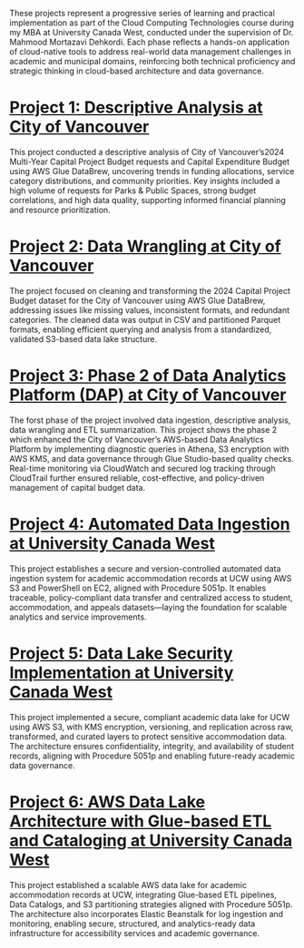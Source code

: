 These projects represent a progressive series of learning and practical implementation as part of the Cloud Computing Technologies course during my MBA at University Canada West, conducted under the supervision of Dr. Mahmood Mortazavi Dehkordi. Each phase reflects a hands-on application of cloud-native tools to address real-world data management challenges in academic and municipal domains, reinforcing both technical proficiency and strategic thinking in cloud-based architecture and data governance.

# [Project 1: Descriptive Analysis at City of Vancouver](./Project%201/)
This project conducted a descriptive analysis of City of Vancouver’s2024 Multi-Year Capital Project Budget requests and Capital Expenditure Budget using AWS Glue DataBrew, uncovering trends in funding allocations, service category distributions, and community priorities. Key insights included a high volume of requests for Parks & Public Spaces, strong budget correlations, and high data quality, supporting informed financial planning and resource prioritization. 
# [Project 2: Data Wrangling at City of Vancouver](./Project%205/)
The project focused on cleaning and transforming the 2024 Capital Project Budget dataset for the City of Vancouver using AWS Glue DataBrew, addressing issues like missing values, inconsistent formats, and redundant categories. The cleaned data was output in CSV and partitioned Parquet formats, enabling efficient querying and analysis from a standardized, validated S3-based data lake structure.
# [Project 3: Phase 2 of Data Analytics Platform (DAP) at City of Vancouver](./Project%202/)
The forst phase of the project involved data ingestion, descriptive analysis, data wrangling and ETL summarization. This project shows the phase 2 which enhanced the City of Vancouver’s AWS-based Data Analytics Platform by implementing diagnostic queries in Athena, S3 encryption with AWS KMS, and data governance through Glue Studio-based quality checks. Real-time monitoring via CloudWatch and secured log tracking through CloudTrail further ensured reliable, cost-effective, and policy-driven management of capital budget data.
# [Project 4: Automated Data Ingestion at University Canada West](./Project%203/)
This project establishes a secure and version-controlled automated data ingestion system for academic accommodation records at UCW using AWS S3 and PowerShell on EC2, aligned with Procedure 5051p. It enables traceable, policy-compliant data transfer and centralized access to student, accommodation, and appeals datasets—laying the foundation for scalable analytics and service improvements.
# [Project 5: Data Lake Security Implementation at University Canada West](./Project%204/)
This project implemented a secure, compliant academic data lake for UCW using AWS S3, with KMS encryption, versioning, and replication across raw, transformed, and curated layers to protect sensitive accommodation data. The architecture ensures confidentiality, integrity, and availability of student records, aligning with Procedure 5051p and enabling future-ready academic data governance.
# [Project 6: AWS Data Lake Architecture with Glue-based ETL and Cataloging at University Canada West](./Project%205/)
This project established a scalable AWS data lake for academic accommodation records at UCW, integrating Glue-based ETL pipelines, Data Catalogs, and S3 partitioning strategies aligned with Procedure 5051p. The architecture also incorporates Elastic Beanstalk for log ingestion and monitoring, enabling secure, structured, and analytics-ready data infrastructure for accessibility services and academic governance.


